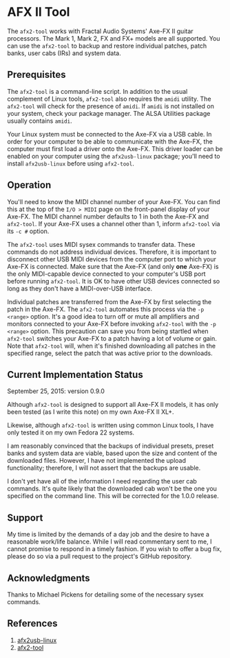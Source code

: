 AFX II Tool
===========

The `afx2-tool` works with Fractal Audio Systems' Axe-FX II guitar
processors. The Mark 1, Mark 2, FX and FX+ models are all supported. You
can use the `afx2-tool` to backup and restore individual patches, patch
banks, user cabs (IRs) and system data.

Prerequisites
-------------

The `afx2-tool` is a command-line script. In addition to the usual
complement of Linux tools, `afx2-tool` also requires the `amidi`
utility. The `afx2-tool` will check for the presence of `amidi`. If
`amidi` is not installed on your system, check your package manager. The
ALSA Utilities package usually contains `amidi`.

Your Linux system must be connected to the Axe-FX via a USB cable. In
order for your computer to be able to communicate with the Axe-FX, the
computer must first load a driver onto the Axe-FX. This driver loader
can be enabled on your computer using the `afx2usb-linux` package;
you'll need to install `afx2usb-linux` before using `afx2-tool`.

Operation
---------

You'll need to know the MIDI channel number of your Axe-FX. You can find
this at the top of the `I/O > MIDI` page on the front-panel display of
your Axe-FX. The MIDI channel number defaults to 1 in both the Axe-FX
and `afx2-tool`. If your Axe-FX uses a channel other than 1, inform
`afx2-tool` via its `-c #` option.

The `afx2-tool` uses MIDI sysex commands to transfer data. These
commands do not address individual devices. Therefore, it is important
to disconnect other USB MIDI devices from the computer port to which
your Axe-FX is connected. Make sure that the Axe-FX (and only **one**
Axe-FX) is the only MIDI-capable device connected to your computer's
USB port before running `afx2-tool`. It is OK to have other USB devices
connected so long as they don't have a MIDI-over-USB interface.

Individual patches are transferred from the Axe-FX by first selecting
the patch in the Axe-FX. The `afx2-tool` automates this process via the
`-p <range>` option. It's a good idea to turn off or mute all amplifiers
and monitors connected to your Axe-FX before invoking `afx2-tool` with
the `-p <range>` option. This precaution can save you from being startled
when `afx2-tool` switches your Axe-FX to a patch having a lot of volume
or gain. Note that `afx2-tool` will, when it's finished downloading all
patches in the specified range, select the patch that was active prior
to the downloads.

Current Implementation Status
-----------------------------

September 25, 2015: version 0.9.0

Although `afx2-tool` is designed to support all Axe-FX II models, it
has only been tested (as I write this note) on my own Axe-FX II XL+.

Likewise, although `afx2-tool` is written using common Linux tools,
I have only tested it on my own Fedora 22 systems.

I am reasonably convinced that the backups of individual presets,
preset banks and system data are viable, based upon the size and content
of the downloaded files. However, I have not implemented the upload
functionality; therefore, I will not assert that the backups are usable.

I don't yet have all of the information I need regarding the user cab
commands. It's quite likely that the downloaded cab won't be the one
you specified on the command line. This will be corrected for the 1.0.0
release.

Support
-------

My time is limited by the demands of a day job and the desire to have a
reasonable work/life balance. While I will read commentary sent to me,
I cannot promise to respond in a timely fashion. If you wish to offer
a bug fix, please do so via a pull request to the project's GitHub
repository.

Acknowledgments
---------------

Thanks to Michael Pickens for detailing some of the necessary sysex
commands.

References
----------

1. [afx2usb-linux](https://github.com/TieDyedDevil/afx2usb-linux)
2. [afx2-tool](https://github.com/TieDyedDevil/afx2tool-linux)
